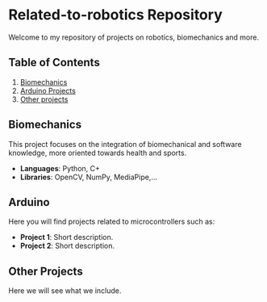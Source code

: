 # Related-to-robotics Repository

Welcome to my repository of projects on robotics, biomechanics and more.

## Table of Contents
1. [Biomechanics](#biomechanics)
2. [Arduino Projects](#arduino)
3. [Other projects](#other-projects)

## Biomechanics
This project focuses on the integration of biomechanical and software knowledge, more oriented towards health and sports. 
- **Languages**: Python, C+
- **Libraries**: OpenCV, NumPy, MediaPipe,...

## Arduino
Here you will find projects related to microcontrollers such as:
- **Project 1**: Short description.
- **Project 2**: Short description.

## Other Projects
Here we will see what we include.
